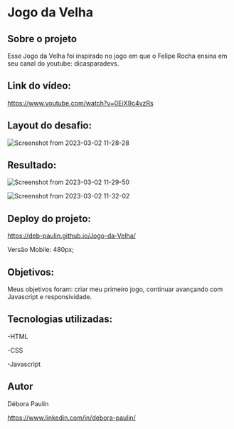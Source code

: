 # Jogo da Velha

## Sobre o projeto 
Esse Jogo da Velha foi inspirado no jogo em que o Felipe Rocha ensina em seu canal do youtube: dicasparadevs. 

## Link do vídeo:
https://www.youtube.com/watch?v=0EiX9c4vzRs

## Layout do desafio: 
![Screenshot from 2023-03-02 11-28-28](https://user-images.githubusercontent.com/113848968/222456949-dafd6e2d-8e64-4d29-badd-1b88ad4063ac.png)

## Resultado: 
![Screenshot from 2023-03-02 11-29-50](https://user-images.githubusercontent.com/113848968/222457835-bf5366e1-42c7-45e1-baa0-0c72072b26f1.png)

![Screenshot from 2023-03-02 11-32-02](https://user-images.githubusercontent.com/113848968/222457997-7ea19e86-b785-45a2-b4a0-995d11fbdbe2.png)

## Deploy do projeto: 
https://deb-paulin.github.io/Jogo-da-Velha/   

Versão Mobile: 480px;

## Objetivos: 
Meus objetivos foram: criar meu primeiro jogo, continuar avançando com Javascript e responsividade. 

## Tecnologias utilizadas: 
-HTML 

-CSS

-Javascript

## Autor

Débora Paulin

https://www.linkedin.com/in/debora-paulin/
